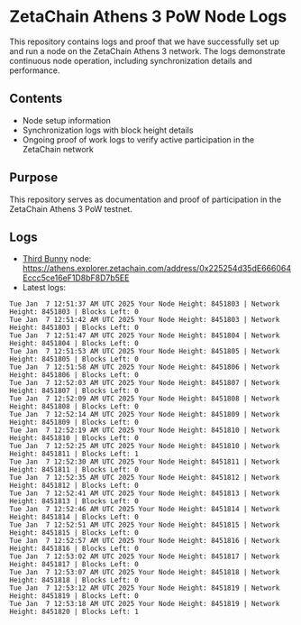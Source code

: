 # ZetaChain Athens 3 PoW Node Logs
This repository contains logs and proof that we have successfully set up and run a node on the ZetaChain Athens 3 network. The logs demonstrate continuous node operation, including synchronization details and performance.

## Contents
- Node setup information
- Synchronization logs with block height details
- Ongoing proof of work logs to verify active participation in the ZetaChain network

## Purpose
This repository serves as documentation and proof of participation in the ZetaChain Athens 3 PoW testnet.

## Logs

- [Third Bunny](https://thirdbunny.xyz/) node: https://athens.explorer.zetachain.com/address/0x225254d35dE666064Eccc5ce16eF1D8bF8D7b5EE
- Latest logs:
```
Tue Jan  7 12:51:37 AM UTC 2025 Your Node Height: 8451803 | Network Height: 8451803 | Blocks Left: 0
Tue Jan  7 12:51:42 AM UTC 2025 Your Node Height: 8451803 | Network Height: 8451803 | Blocks Left: 0
Tue Jan  7 12:51:47 AM UTC 2025 Your Node Height: 8451804 | Network Height: 8451804 | Blocks Left: 0
Tue Jan  7 12:51:53 AM UTC 2025 Your Node Height: 8451805 | Network Height: 8451805 | Blocks Left: 0
Tue Jan  7 12:51:58 AM UTC 2025 Your Node Height: 8451806 | Network Height: 8451806 | Blocks Left: 0
Tue Jan  7 12:52:03 AM UTC 2025 Your Node Height: 8451807 | Network Height: 8451807 | Blocks Left: 0
Tue Jan  7 12:52:09 AM UTC 2025 Your Node Height: 8451808 | Network Height: 8451808 | Blocks Left: 0
Tue Jan  7 12:52:14 AM UTC 2025 Your Node Height: 8451809 | Network Height: 8451809 | Blocks Left: 0
Tue Jan  7 12:52:19 AM UTC 2025 Your Node Height: 8451810 | Network Height: 8451810 | Blocks Left: 0
Tue Jan  7 12:52:25 AM UTC 2025 Your Node Height: 8451810 | Network Height: 8451811 | Blocks Left: 1
Tue Jan  7 12:52:30 AM UTC 2025 Your Node Height: 8451811 | Network Height: 8451811 | Blocks Left: 0
Tue Jan  7 12:52:35 AM UTC 2025 Your Node Height: 8451812 | Network Height: 8451812 | Blocks Left: 0
Tue Jan  7 12:52:41 AM UTC 2025 Your Node Height: 8451813 | Network Height: 8451813 | Blocks Left: 0
Tue Jan  7 12:52:46 AM UTC 2025 Your Node Height: 8451814 | Network Height: 8451814 | Blocks Left: 0
Tue Jan  7 12:52:51 AM UTC 2025 Your Node Height: 8451815 | Network Height: 8451815 | Blocks Left: 0
Tue Jan  7 12:52:57 AM UTC 2025 Your Node Height: 8451816 | Network Height: 8451816 | Blocks Left: 0
Tue Jan  7 12:53:02 AM UTC 2025 Your Node Height: 8451817 | Network Height: 8451817 | Blocks Left: 0
Tue Jan  7 12:53:07 AM UTC 2025 Your Node Height: 8451818 | Network Height: 8451818 | Blocks Left: 0
Tue Jan  7 12:53:12 AM UTC 2025 Your Node Height: 8451819 | Network Height: 8451819 | Blocks Left: 0
Tue Jan  7 12:53:18 AM UTC 2025 Your Node Height: 8451819 | Network Height: 8451820 | Blocks Left: 1
```
